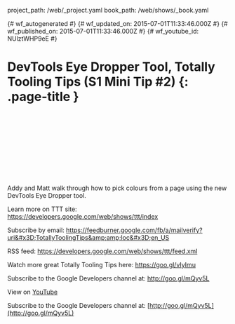 project_path: /web/_project.yaml
book_path: /web/shows/_book.yaml

{# wf_autogenerated #}
{# wf_updated_on: 2015-07-01T11:33:46.000Z #}
{# wf_published_on: 2015-07-01T11:33:46.000Z #}
{# wf_youtube_id: NUlztWHP9eE #}

# DevTools Eye Dropper Tool, Totally Tooling Tips (S1 Mini Tip #2) {: .page-title }


<div class="video-wrapper">
  <iframe class="devsite-embedded-youtube-video" data-video-id="NUlztWHP9eE"
          data-autohide="1" data-showinfo="0" frameborder="0" allowfullscreen>
  </iframe>
</div>

Addy and Matt walk through how to pick colours from a page using the new DevTools Eye Dropper tool.

Learn more on TTT site: https://developers.google.com/web/shows/ttt/index

Subscribe by email: https://feedburner.google.com/fb/a/mailverify?uri&#x3D;TotallyToolingTips&amp;amp;loc&#x3D;en_US

RSS feed: https://developers.google.com/web/shows/ttt/feed.xml

Watch more great Totally Tooling Tips here: https://goo.gl/vIyImu

Subscribe to the Google Developers channel at: http://goo.gl/mQyv5L

View on [YouTube](https://youtu.be/NUlztWHP9eE)

Subscribe to the Google Developers channel at: [http://goo.gl/mQyv5L](http://goo.gl/mQyv5L)
